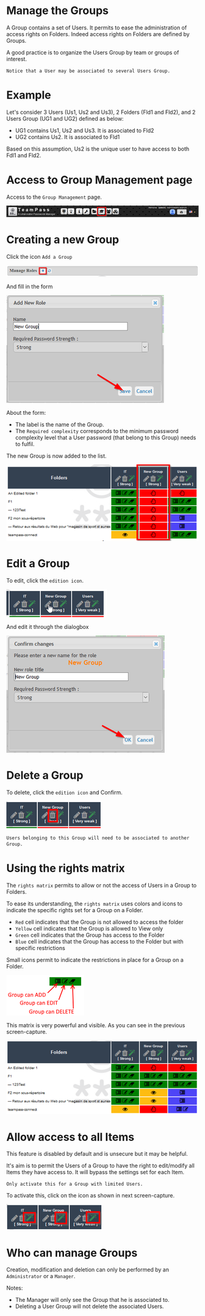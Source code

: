 # Manage the Groups

A Group contains a set of Users. It permits to ease the administration of access rights on Folders.
Indeed access rights on Folders are defined by Groups. 

A good practice is to organize the Users Group by team or groups of interest.

	Notice that a User may be associated to several Users Group.

# Example

Let's consider 3 Users (Us1, Us2 and Us3), 2 Folders (Fld1 and Fld2), and 2 Users Group (UG1 and UG2) defined as below:

* UG1 contains Us1, Us2 and Us3. It is associated to Fld2
* UG2 contains Us2. It is associated to Fld1

Based on this assumption, Us2 is the unique user to have access to both Fdl1 and Fld2.

# Access to Group Management page

Access to the `Group Management` page.

![Screenshot](../img/mng-grp-1.png)

# Creating a new Group

Click the icon `Add a Group`

![Screenshot](../img/mng-grp-2.png)

And fill in the form

![Screenshot](../img/mng-grp-3.png)

About the form:

* The label is the name of the Group.
* The `Required complexity` corresponds to the minimum password complexity level that a User password (that belong to this Group) needs to fulfil.

The new Group is now added to the list.

![Screenshot](../img/mng-grp-4.png)

# Edit a Group

To edit, click the `edition icon`.

![Screenshot](../img/mng-grp-5.png)

And edit it through the dialogbox

![Screenshot](../img/mng-grp-6.png)

# Delete a Group

To delete, click the `edition icon` and Confirm.

![Screenshot](../img/mng-grp-7.png)

	Users belonging to this Group will need to be associated to another Group.

# Using the rights matrix

The `rights matrix` permits to allow or not the access of Users in a Group to Folders.

To ease its understanding, the `rights matrix` uses colors and icons to indicate the specific rights set for a Group on a Folder.

* `Red` cell indicates that the Group is not allowed to access the folder
* `Yellow` cell indicates that the Group is allowed to View only
* `Green` cell indicates that the Group has access to the Folder
* `Blue` cell indicates that the Group has access to the Folder but with specific restrictions

Small icons permit to indicate the restrictions in place for a Group on a Folder.

![Screenshot](../img/mng-grp-8.png)

This matrix is very powerful and visible. As you can see in the previous screen-capture.

![Screenshot](../img/mng-grp-9.png)

# Allow access to all Items

This feature is disabled by default and is unsecure but it may be helpful.

It's aim is to permit the Users of a Group to have the right to edit/modify all Items they have access to.
It will bypass the settings set for each Item.

	Only activate this for a Group with limited Users.

To activate this, click on the icon as shown in next screen-capture.

![Screenshot](../img/mng-grp-10.png)

# Who can manage Groups

Creation, modification and deletion can only be performed by an `Administrator` or a `Manager`.

Notes:

* The Manager will only see the Group that he is associated to.
* Deleting a User Group will not delete the associated Users.
